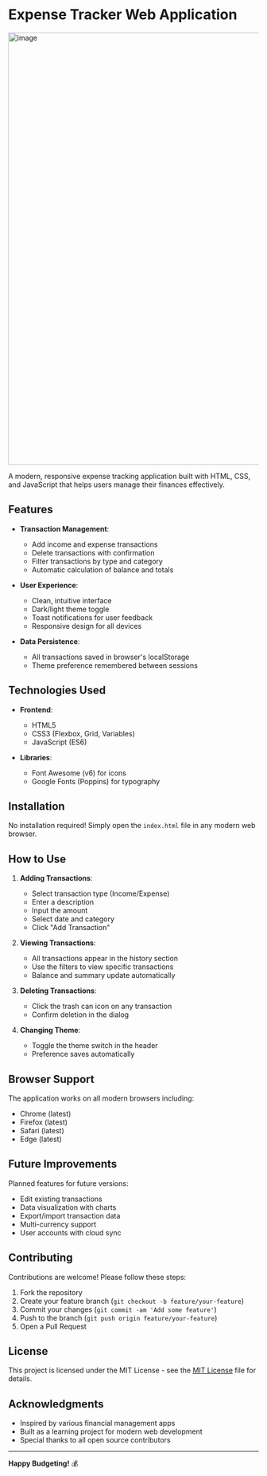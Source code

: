 # Expense Tracker Web Application

<img width="1903" height="868" alt="image" src="https://github.com/user-attachments/assets/26bb5b1b-1118-485b-b28c-e1ce926e6d77" />
 <!-- Add a screenshot if available -->

A modern, responsive expense tracking application built with HTML, CSS, and JavaScript that helps users manage their finances effectively.

## Features

- **Transaction Management**:
  - Add income and expense transactions
  - Delete transactions with confirmation
  - Filter transactions by type and category
  - Automatic calculation of balance and totals

- **User Experience**:
  - Clean, intuitive interface
  - Dark/light theme toggle
  - Toast notifications for user feedback
  - Responsive design for all devices

- **Data Persistence**:
  - All transactions saved in browser's localStorage
  - Theme preference remembered between sessions

## Technologies Used

- **Frontend**:
  - HTML5
  - CSS3 (Flexbox, Grid, Variables)
  - JavaScript (ES6)
  
- **Libraries**:
  - Font Awesome (v6) for icons
  - Google Fonts (Poppins) for typography

## Installation

No installation required! Simply open the `index.html` file in any modern web browser.

## How to Use

1. **Adding Transactions**:
   - Select transaction type (Income/Expense)
   - Enter a description
   - Input the amount
   - Select date and category
   - Click "Add Transaction"

2. **Viewing Transactions**:
   - All transactions appear in the history section
   - Use the filters to view specific transactions
   - Balance and summary update automatically

3. **Deleting Transactions**:
   - Click the trash can icon on any transaction
   - Confirm deletion in the dialog

4. **Changing Theme**:
   - Toggle the theme switch in the header
   - Preference saves automatically

## Browser Support

The application works on all modern browsers including:
- Chrome (latest)
- Firefox (latest)
- Safari (latest)
- Edge (latest)

## Future Improvements

Planned features for future versions:
- Edit existing transactions
- Data visualization with charts
- Export/import transaction data
- Multi-currency support
- User accounts with cloud sync

## Contributing

Contributions are welcome! Please follow these steps:
1. Fork the repository
2. Create your feature branch (`git checkout -b feature/your-feature`)
3. Commit your changes (`git commit -am 'Add some feature'`)
4. Push to the branch (`git push origin feature/your-feature`)
5. Open a Pull Request

## License

This project is licensed under the MIT License - see the [MIT License](LICENSE) file for details.

## Acknowledgments

- Inspired by various financial management apps
- Built as a learning project for modern web development
- Special thanks to all open source contributors

---

**Happy Budgeting!** 💰
